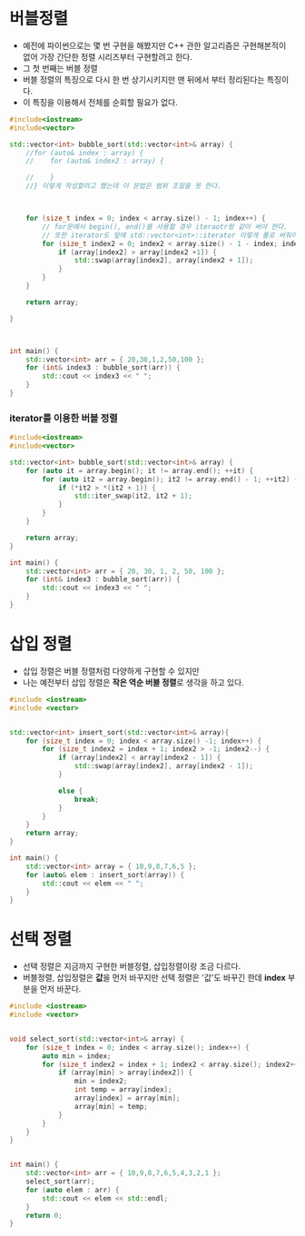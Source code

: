 # 버블정렬
  * 예전에 파이썬으로는 몇 번 구현을 해봤지만 C++ 관한 알고리즘은 구현해본적이 없어 가장 간단한 정렬 시리즈부터 구현할려고 한다.
  * 그 첫 번째는 버블 정렬
  * 버블 정렬의 특징으로 다시 한 번 상기시키지만 맨 뒤에서 부터 정리된다는 특징이다.
  * 이 특징을 이용해서 전체를 순회할 필요가 없다.

```C++
#include<iostream>
#include<vector>

std::vector<int> bubble_sort(std::vector<int>& array) {
    //for (auto& index : array) {
    //    for (auto& index2 : array) {

    //    }
    //} 이렇게 작성할려고 했는데 이 문법은 범위 조절을 못 한다.



    for (size_t index = 0; index < array.size() - 1; index++) {
        // for문에서 begin(), end()를 사용할 경우 iteraotr랑 같이 써야 한다.
        // 또한 iterator도 앞에 std::vector<int>::iterator 이렇게 풀로 써줘야 할 수 있다.
        for (size_t index2 = 0; index2 < array.size() - 1 - index; index2++) {
            if (array[index2] > array[index2 +1]) {
                std::swap(array[index2], array[index2 + 1]);
            }
        }
    }

    return array;

}



int main() {
    std::vector<int> arr = { 20,30,1,2,50,100 };
    for (int& index3 : bubble_sort(arr)) {
        std::cout << index3 << " ";
    }
}
```


### iterator를 이용한 버블 정렬
```C++
#include<iostream>
#include<vector>

std::vector<int> bubble_sort(std::vector<int>& array) {
    for (auto it = array.begin(); it != array.end(); ++it) {
        for (auto it2 = array.begin(); it2 != array.end() - 1; ++it2) {
            if (*it2 > *(it2 + 1)) {
                std::iter_swap(it2, it2 + 1);
            }
        }
    }

    return array;
}

int main() {
    std::vector<int> arr = { 20, 30, 1, 2, 50, 100 };
    for (int& index3 : bubble_sort(arr)) {
        std::cout << index3 << " ";
    }
}
```

 # 삽입 정렬
  * 삽입 정렬은 버블 정렬처럼 다양하게 구현할 수 있지만
  * 나는 예전부터 삽입 정렬은 **작은 역순 버블 정렬**로 생각을 하고 있다.


```C++
#include <iostream>
#include <vector>


std::vector<int> insert_sort(std::vector<int>& array){
    for (size_t index = 0; index < array.size() -1; index++) {
        for (size_t index2 = index + 1; index2 > -1; index2--) {
            if (array[index2] < array[index2 - 1]) {
                std::swap(array[index2], array[index2 - 1]);
            }

            else {
                break;
            }
        }
    }
    return array;
}

int main() {
    std::vector<int> array = { 10,9,8,7,6,5 };
    for (auto& elem : insert_sort(array)) {
        std::cout << elem << " ";
    }
}
```


# 선택 정렬
 * 선택 정렬은 지금까지 구현한 버블정렬, 삽입정렬이랑 조금 다르다.
 * 버블정렬, 삽입정렬은 **값**을 먼저 바꾸지만 선택 정렬은 '값'도 바꾸긴 한데  **index** 부분을 먼저 바꾼다.

```C++
#include <iostream>
#include <vector>


void select_sort(std::vector<int>& array) {
    for (size_t index = 0; index < array.size(); index++) {
        auto min = index;
        for (size_t index2 = index + 1; index2 < array.size(); index2++) {
            if (array[min] > array[index2]) {
                min = index2;
                int temp = array[index];
                array[index] = array[min];
                array[min] = temp;
            }
        }
    }
}


int main() {
    std::vector<int> arr = { 10,9,8,7,6,5,4,3,2,1 };
    select_sort(arr);
    for (auto elem : arr) {
        std::cout << elem << std::endl;
    }
    return 0;
}
```
